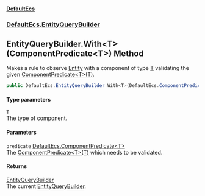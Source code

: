 #### [DefaultEcs](index.md 'index')
### [DefaultEcs](index.md#DefaultEcs 'DefaultEcs').[EntityQueryBuilder](EntityQueryBuilder.md 'DefaultEcs.EntityQueryBuilder')
## EntityQueryBuilder.With&lt;T&gt;(ComponentPredicate&lt;T&gt;) Method
Makes a rule to observe [Entity](Entity.md 'DefaultEcs.Entity') with a component of type [T](EntityQueryBuilder_With_T_(ComponentPredicate_T_).md#DefaultEcs_EntityQueryBuilder_With_T_(DefaultEcs_ComponentPredicate_T_)_T 'DefaultEcs.EntityQueryBuilder.With&lt;T&gt;(DefaultEcs.ComponentPredicate&lt;T&gt;).T') validating the given [ComponentPredicate&lt;T&gt;(T)](ComponentPredicate_T_(T).md 'DefaultEcs.ComponentPredicate&lt;T&gt;(T)').  
```csharp
public DefaultEcs.EntityQueryBuilder With<T>(DefaultEcs.ComponentPredicate<T> predicate);
```
#### Type parameters
<a name='DefaultEcs_EntityQueryBuilder_With_T_(DefaultEcs_ComponentPredicate_T_)_T'></a>
`T`  
The type of component.
  
#### Parameters
<a name='DefaultEcs_EntityQueryBuilder_With_T_(DefaultEcs_ComponentPredicate_T_)_predicate'></a>
`predicate` [DefaultEcs.ComponentPredicate&lt;](ComponentPredicate_T_(T).md 'DefaultEcs.ComponentPredicate&lt;T&gt;(T)')[T](EntityQueryBuilder_With_T_(ComponentPredicate_T_).md#DefaultEcs_EntityQueryBuilder_With_T_(DefaultEcs_ComponentPredicate_T_)_T 'DefaultEcs.EntityQueryBuilder.With&lt;T&gt;(DefaultEcs.ComponentPredicate&lt;T&gt;).T')[&gt;](ComponentPredicate_T_(T).md 'DefaultEcs.ComponentPredicate&lt;T&gt;(T)')  
The [ComponentPredicate&lt;T&gt;(T)](ComponentPredicate_T_(T).md 'DefaultEcs.ComponentPredicate&lt;T&gt;(T)') which needs to be validated.
  
#### Returns
[EntityQueryBuilder](EntityQueryBuilder.md 'DefaultEcs.EntityQueryBuilder')  
The current [EntityQueryBuilder](EntityQueryBuilder.md 'DefaultEcs.EntityQueryBuilder').
